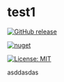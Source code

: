 # test1

[![GitHub release](https://img.shields.io/github/release/dbol55/test1.svg)]()

[![nuget](https://img.shields.io/nuget/v/Fortex.NET.SDK.svg)](https://www.nuget.org/packages/Fortex.NET.SDK/)  

[![License: MIT](https://img.shields.io/badge/License-MIT-yellow.svg)](https://opensource.org/licenses/MIT)


asddasdas
